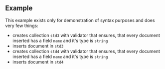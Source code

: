## Example

This example exists only for demonstration of syntax purposes and does very few things:
- creates collection `std3` with validator that ensures, that every document inserted has a field `name` and it's type is `string`
- inserts document in `std3`
- creates collection `std4` with validator that ensures, that every document inserted has a field `name` and it's type is `string`
- inserts document in `std4`